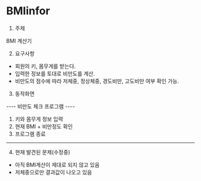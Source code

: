 # BMIinfor

1. 주제

BMI 계산기

2. 요구사항

- 회원의 키, 몸무게를 받는다.
- 입력한 정보를 토대로 비만도를 계산.
- 비만도의 점수에 따라 저체중, 정상체중, 경도비만, 고도비만 여부 확인 가능.

3. 동작화면

---- 비만도 체크 프로그램 ----
1. 키와 몸무게 정보 입력
2. 현재 BMI + 비만정도 확인 
3. 프로그램 종료
----------------------------


4. 현재 발견된 문제(수정중)

- 아직 BMI계산이 제대로 되지 않고 있음
- 저체중으로만 결과값이 나오고 있음
